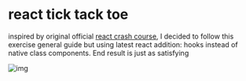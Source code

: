 # react tick tack toe 

inspired by original official [react crash course](https://reactjs.org/tutorial/tutorial.html), I decided to follow this exercise general guide but using latest react addition: hooks instead of native class components.
End result is just as satisfying

![img](/sreenshot.jpg)
